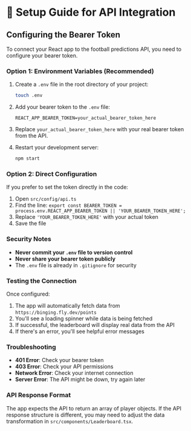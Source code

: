 # 🚀 Setup Guide for API Integration

## Configuring the Bearer Token

To connect your React app to the football predictions API, you need to configure your bearer token.

### Option 1: Environment Variables (Recommended)

1. Create a `.env` file in the root directory of your project:
   ```bash
   touch .env
   ```

2. Add your bearer token to the `.env` file:
   ```env
   REACT_APP_BEARER_TOKEN=your_actual_bearer_token_here
   ```

3. Replace `your_actual_bearer_token_here` with your real bearer token from the API.

4. Restart your development server:
   ```bash
   npm start
   ```

### Option 2: Direct Configuration

If you prefer to set the token directly in the code:

1. Open `src/config/api.ts`
2. Find the line: `export const BEARER_TOKEN = process.env.REACT_APP_BEARER_TOKEN || 'YOUR_BEARER_TOKEN_HERE';`
3. Replace `'YOUR_BEARER_TOKEN_HERE'` with your actual token
4. Save the file

### Security Notes

- **Never commit your `.env` file to version control**
- **Never share your bearer token publicly**
- The `.env` file is already in `.gitignore` for security

### Testing the Connection

Once configured:

1. The app will automatically fetch data from `https://binging.fly.dev/points`
2. You'll see a loading spinner while data is being fetched
3. If successful, the leaderboard will display real data from the API
4. If there's an error, you'll see helpful error messages

### Troubleshooting

- **401 Error**: Check your bearer token
- **403 Error**: Check your API permissions
- **Network Error**: Check your internet connection
- **Server Error**: The API might be down, try again later

### API Response Format

The app expects the API to return an array of player objects. If the API response structure is different, you may need to adjust the data transformation in `src/components/Leaderboard.tsx`.
